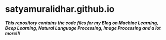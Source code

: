 # satyamuralidhar.github.io

***This repository contains the code files for my Blog on Machine Learning, Deep Learning, Natural Language Processing, Image Processing and a lot more!!!***
